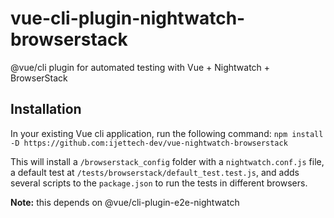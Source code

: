 # vue-cli-plugin-nightwatch-browserstack

@vue/cli plugin for automated testing with Vue + Nightwatch + BrowserStack

## Installation

In your existing Vue cli application, run the following command:
`npm install -D https://github.com:ijettech-dev/vue-nightwatch-browserstack`

This will install a `/browserstack_config` folder with a `nightwatch.conf.js` file, a default test at `/tests/browserstack/default_test.test.js`, and adds several scripts to the `package.json` to run the tests in different browsers.

**Note:** this depends on @vue/cli-plugin-e2e-nightwatch
